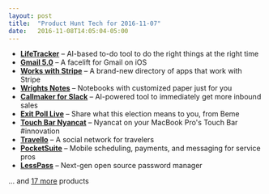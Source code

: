 ```yaml
---
layout: post
title:  "Product Hunt Tech for 2016-11-07"
date:   2016-11-08T14:05:04-05:00
---
```


* **[LifeTracker](https://www.producthunt.com/posts/lifetracker?utm_campaign=producthunt-api&utm_medium=api&utm_source=Application%3A+Daily+Digest+RSS+%28ID%3A+3202%29)** – AI-based to-do tool to do the right things at the right time
* **[Gmail 5.0](https://www.producthunt.com/posts/gmail-5-0?utm_campaign=producthunt-api&utm_medium=api&utm_source=Application%3A+Daily+Digest+RSS+%28ID%3A+3202%29)** – A facelift for Gmail on iOS
* **[Works with Stripe](https://www.producthunt.com/posts/works-with-stripe?utm_campaign=producthunt-api&utm_medium=api&utm_source=Application%3A+Daily+Digest+RSS+%28ID%3A+3202%29)** – A brand-new directory of apps that work with Stripe
* **[Wrights Notes](https://www.producthunt.com/posts/wrights-notes?utm_campaign=producthunt-api&utm_medium=api&utm_source=Application%3A+Daily+Digest+RSS+%28ID%3A+3202%29)** – Notebooks with customized paper just for you
* **[Callmaker for Slack](https://www.producthunt.com/posts/callmaker-for-slack?utm_campaign=producthunt-api&utm_medium=api&utm_source=Application%3A+Daily+Digest+RSS+%28ID%3A+3202%29)** – AI-powered tool to immediately get more inbound sales
* **[Exit Poll Live](https://www.producthunt.com/posts/exit-poll-live?utm_campaign=producthunt-api&utm_medium=api&utm_source=Application%3A+Daily+Digest+RSS+%28ID%3A+3202%29)** – Share what this election means to you, from Beme
* **[Touch Bar Nyancat](https://www.producthunt.com/posts/touch-bar-nyancat?utm_campaign=producthunt-api&utm_medium=api&utm_source=Application%3A+Daily+Digest+RSS+%28ID%3A+3202%29)** – Nyancat on your MacBook Pro's Touch Bar #innovation
* **[Travello](https://www.producthunt.com/posts/travello?utm_campaign=producthunt-api&utm_medium=api&utm_source=Application%3A+Daily+Digest+RSS+%28ID%3A+3202%29)** – A social network for travelers
* **[PocketSuite](https://www.producthunt.com/posts/pocketsuite-2?utm_campaign=producthunt-api&utm_medium=api&utm_source=Application%3A+Daily+Digest+RSS+%28ID%3A+3202%29)** – Mobile scheduling, payments, and messaging for service pros
* **[LessPass](https://www.producthunt.com/posts/lesspass?utm_campaign=producthunt-api&utm_medium=api&utm_source=Application%3A+Daily+Digest+RSS+%28ID%3A+3202%29)** – Next-gen open source password manager

… and [17 more](https://www.producthunt.com/tech) products